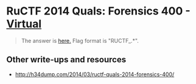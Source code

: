# RuCTF 2014 Quals: Forensics 400 - [Virtual](https://github.com/HackerDom/ructf-2014-quals/tree/master/tasks/virtual)

> The answer is [here.](answer.ova)
> Flag format is "RUCTF\_.\*".

## Other write-ups and resources

* <http://h34dump.com/2014/03/ructf-quals-2014-forensics-400/>
